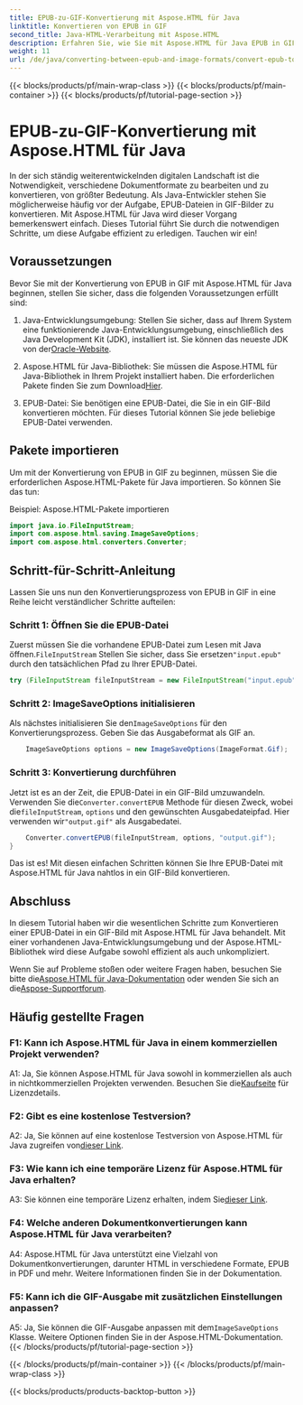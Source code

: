 ```yaml
---
title: EPUB-zu-GIF-Konvertierung mit Aspose.HTML für Java
linktitle: Konvertieren von EPUB in GIF
second_title: Java-HTML-Verarbeitung mit Aspose.HTML
description: Erfahren Sie, wie Sie mit Aspose.HTML für Java EPUB in GIF konvertieren. Einfach, effizient und zuverlässig.
weight: 11
url: /de/java/converting-between-epub-and-image-formats/convert-epub-to-gif/
---
```


{{< blocks/products/pf/main-wrap-class >}}
{{< blocks/products/pf/main-container >}}
{{< blocks/products/pf/tutorial-page-section >}}

# EPUB-zu-GIF-Konvertierung mit Aspose.HTML für Java

In der sich ständig weiterentwickelnden digitalen Landschaft ist die Notwendigkeit, verschiedene Dokumentformate zu bearbeiten und zu konvertieren, von größter Bedeutung. Als Java-Entwickler stehen Sie möglicherweise häufig vor der Aufgabe, EPUB-Dateien in GIF-Bilder zu konvertieren. Mit Aspose.HTML für Java wird dieser Vorgang bemerkenswert einfach. Dieses Tutorial führt Sie durch die notwendigen Schritte, um diese Aufgabe effizient zu erledigen. Tauchen wir ein!

## Voraussetzungen

Bevor Sie mit der Konvertierung von EPUB in GIF mit Aspose.HTML für Java beginnen, stellen Sie sicher, dass die folgenden Voraussetzungen erfüllt sind:

1. Java-Entwicklungsumgebung:
    Stellen Sie sicher, dass auf Ihrem System eine funktionierende Java-Entwicklungsumgebung, einschließlich des Java Development Kit (JDK), installiert ist. Sie können das neueste JDK von der[Oracle-Website](https://www.oracle.com/java/technologies/javase-downloads.html).

2. Aspose.HTML für Java-Bibliothek:
    Sie müssen die Aspose.HTML für Java-Bibliothek in Ihrem Projekt installiert haben. Die erforderlichen Pakete finden Sie zum Download[Hier](https://releases.aspose.com/html/java/).

3. EPUB-Datei:
   Sie benötigen eine EPUB-Datei, die Sie in ein GIF-Bild konvertieren möchten. Für dieses Tutorial können Sie jede beliebige EPUB-Datei verwenden.

## Pakete importieren

Um mit der Konvertierung von EPUB in GIF zu beginnen, müssen Sie die erforderlichen Aspose.HTML-Pakete für Java importieren. So können Sie das tun:

Beispiel: Aspose.HTML-Pakete importieren
```java
import java.io.FileInputStream;
import com.aspose.html.saving.ImageSaveOptions;
import com.aspose.html.converters.Converter;
```

## Schritt-für-Schritt-Anleitung

Lassen Sie uns nun den Konvertierungsprozess von EPUB in GIF in eine Reihe leicht verständlicher Schritte aufteilen:

### Schritt 1: Öffnen Sie die EPUB-Datei

 Zuerst müssen Sie die vorhandene EPUB-Datei zum Lesen mit Java öffnen.`FileInputStream` Stellen Sie sicher, dass Sie ersetzen`"input.epub"` durch den tatsächlichen Pfad zu Ihrer EPUB-Datei.

```java
try (FileInputStream fileInputStream = new FileInputStream("input.epub")) {
```

### Schritt 2: ImageSaveOptions initialisieren

 Als nächstes initialisieren Sie den`ImageSaveOptions` für den Konvertierungsprozess. Geben Sie das Ausgabeformat als GIF an.

```java
    ImageSaveOptions options = new ImageSaveOptions(ImageFormat.Gif);
```

### Schritt 3: Konvertierung durchführen

 Jetzt ist es an der Zeit, die EPUB-Datei in ein GIF-Bild umzuwandeln. Verwenden Sie die`Converter.convertEPUB` Methode für diesen Zweck, wobei die`fileInputStream`, `options` und den gewünschten Ausgabedateipfad. Hier verwenden wir`"output.gif"` als Ausgabedatei.

```java
    Converter.convertEPUB(fileInputStream, options, "output.gif");
}
```

Das ist es! Mit diesen einfachen Schritten können Sie Ihre EPUB-Datei mit Aspose.HTML für Java nahtlos in ein GIF-Bild konvertieren.

## Abschluss

In diesem Tutorial haben wir die wesentlichen Schritte zum Konvertieren einer EPUB-Datei in ein GIF-Bild mit Aspose.HTML für Java behandelt. Mit einer vorhandenen Java-Entwicklungsumgebung und der Aspose.HTML-Bibliothek wird diese Aufgabe sowohl effizient als auch unkompliziert.

 Wenn Sie auf Probleme stoßen oder weitere Fragen haben, besuchen Sie bitte die[Aspose.HTML für Java-Dokumentation](https://reference.aspose.com/html/java/) oder wenden Sie sich an die[Aspose-Supportforum](https://forum.aspose.com/).

## Häufig gestellte Fragen

### F1: Kann ich Aspose.HTML für Java in einem kommerziellen Projekt verwenden?

A1: Ja, Sie können Aspose.HTML für Java sowohl in kommerziellen als auch in nichtkommerziellen Projekten verwenden. Besuchen Sie die[Kaufseite](https://purchase.aspose.com/buy) für Lizenzdetails.

### F2: Gibt es eine kostenlose Testversion?

 A2: Ja, Sie können auf eine kostenlose Testversion von Aspose.HTML für Java zugreifen von[dieser Link](https://releases.aspose.com/).

### F3: Wie kann ich eine temporäre Lizenz für Aspose.HTML für Java erhalten?

 A3: Sie können eine temporäre Lizenz erhalten, indem Sie[dieser Link](https://purchase.aspose.com/temporary-license/).

### F4: Welche anderen Dokumentkonvertierungen kann Aspose.HTML für Java verarbeiten?

A4: Aspose.HTML für Java unterstützt eine Vielzahl von Dokumentkonvertierungen, darunter HTML in verschiedene Formate, EPUB in PDF und mehr. Weitere Informationen finden Sie in der Dokumentation.

### F5: Kann ich die GIF-Ausgabe mit zusätzlichen Einstellungen anpassen?

 A5: Ja, Sie können die GIF-Ausgabe anpassen mit dem`ImageSaveOptions` Klasse. Weitere Optionen finden Sie in der Aspose.HTML-Dokumentation.
{{< /blocks/products/pf/tutorial-page-section >}}

{{< /blocks/products/pf/main-container >}}
{{< /blocks/products/pf/main-wrap-class >}}

{{< blocks/products/products-backtop-button >}}
